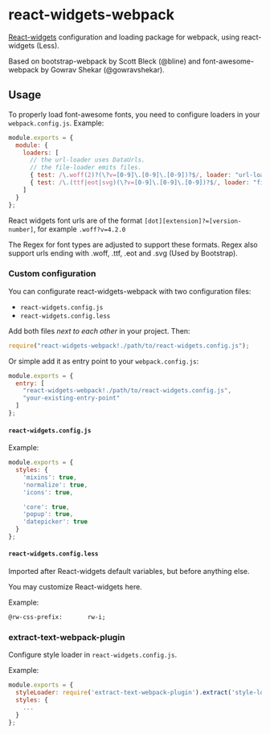 react-widgets-webpack
=====================

[React-widgets](http://jquense.github.io/react-widgets/docs/) configuration and loading package for webpack, using
react-widgets (Less).

Based on bootstrap-webpack by Scott Bleck (@bline) and font-awesome-webpack by Gowrav Shekar (@gowravshekar).

Usage
-----

To properly load font-awesome fonts, you need to configure loaders in your `webpack.config.js`. Example:

``` javascript
module.exports = {
  module: {
    loaders: [
      // the url-loader uses DataUrls.
      // the file-loader emits files.
      { test: /\.woff(2)?(\?v=[0-9]\.[0-9]\.[0-9])?$/, loader: "url-loader?limit=10000&mimetype=application/font-woff" },
      { test: /\.(ttf|eot|svg)(\?v=[0-9]\.[0-9]\.[0-9])?$/, loader: "file-loader" }
    ]
  }
};
```

React widgets font urls are of the format `[dot][extension]?=[version-number]`, for example `.woff?v=4.2.0`

The Regex for font types are adjusted to support these formats. Regex also support urls ending with .woff, .ttf, .eot and .svg (Used by Bootstrap).


### Custom configuration

You can configurate react-widgets-webpack with two configuration files:

* `react-widgets.config.js`
* `react-widgets.config.less`

Add both files *next to each other* in your project. Then:

``` javascript
require("react-widgets-webpack!./path/to/react-widgets.config.js");
```

Or simple add it as entry point to your `webpack.config.js`:

``` javascript
module.exports = {
  entry: [
    "react-widgets-webpack!./path/to/react-widgets.config.js",
    "your-existing-entry-point"
  ]
};
```


#### `react-widgets.config.js`

Example:

``` javascript
module.exports = {
  styles: {
    'mixins': true,
    'normalize': true,
    'icons': true,

    'core': true,
    'popup': true,
    'datepicker': true
  }
};
```

#### `react-widgets.config.less`

Imported after React-widgets default variables, but before anything else.

You may customize React-widgets here.

Example:

``` less
@rw-css-prefix:       rw-i;
```

### extract-text-webpack-plugin

Configure style loader in `react-widgets.config.js`.

Example:

``` javascript
module.exports = {
  styleLoader: require('extract-text-webpack-plugin').extract('style-loader', 'css-loader!less-loader'),
  styles: {
    ...
  }
};
```